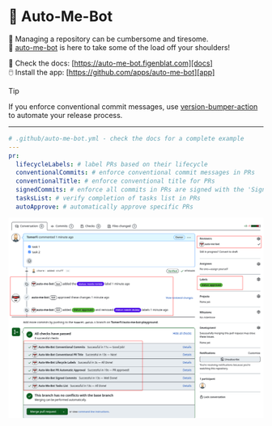# 🤖 Auto-Me-Bot

🚧 Managing a repository can be cumbersome and tiresome.<br/>
🤖 [auto-me-bot][app] is here to take some of the load off your shoulders!

📖 Check the docs: [https://auto-me-bot.figenblat.com][docs]<br/>
🖱️ Install the app: [https://github.com/apps/auto-me-bot][app]

> [!Tip]
> If you enforce conventional commit messages, use [version-bumper-action][vba] to automate your release process.

---

```yaml
# .github/auto-me-bot.yml - check the docs for a complete example
---
pr:
  lifecycleLabels: # label PRs based on their lifecycle
  conventionalCommits: # enforce conventional commit messages in PRs
  conventionalTitle: # enforce conventional title for PRs
  signedCommits: # enforce all commits in PRs are signed with the 'Signed-off-by' trailer
  tasksList: # verify completion of tasks list in PRs
  autoApprove: # automatically approve specific PRs
```
![success]

[app]: https://github.com/apps/auto-me-bot
[docs]: https://auto-me-bot.figenblat.com
[vba]: https://github.com/TomerFi/version-bumper-action
[success]: https://raw.githubusercontent.com/TomerFi/auto-me-bot/main/docs/img/all-handlers-success.png

